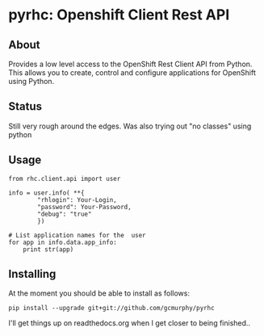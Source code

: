 
pyrhc: Openshift Client Rest API
==================================

About
-----

Provides a low level access 
to the OpenShift Rest Client API 
from Python. This allows you to 
create, control and configure 
applications for OpenShift using 
Python. 


Status
------
Still very rough around the edges. Was 
also trying out "no classes" using python

Usage
-----
    
    from rhc.client.api import user 

    info = user.info( **{
            "rhlogin": Your-Login, 
            "password": Your-Password, 
            "debug": "true"
            })

    # List application names for the  user
    for app in info.data.app_info:
        print str(app)

Installing
----------

At the moment you should be able to install as follows: 
    
    pip install --upgrade git+git://github.com/gcmurphy/pyrhc

I'll get things up on readthedocs.org when I get closer to being 
finished..

